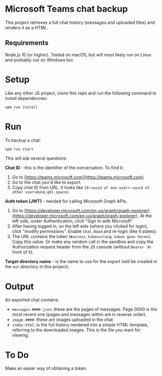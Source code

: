 # Microsoft Teams chat backup

This project retrieves a full chat history (messages and uploaded files) and renders it as a HTML.

## Requirements

Node.js 10 (or higher). Tested on macOS, but will most likely run on Linux and probably run on Windows too.

# Setup

Like any other JS project, clone this repo and run the following command to install dependencies:

```sh
npm run install
```

# Run

To backup a chat:

```sh
npm run start
```

This will ask several questions:

**Chat ID** - this is the identifier of the conversation. To find it:

1. Go to [https://teams.microsoft.com](https://teams.microsoft.com)
2. Go to the chat you'd like to export.
3. Copy chat ID from URL. It looks like `19:<uuid of one user>-<uuid of other user>@unq.gbl.spaces`

**Auth token (JWT)** - needed for calling Microsoft Graph APIs.

1. Go to [https://developer.microsoft.com/en-us/graph/graph-explorer](https://developer.microsoft.com/en-us/graph/graph-explorer). At the left side, under Authentication, click "Sign In with Microsoft"
2. After having logged in, on the left side (where you clicked for login), click "modify permissions". Enable `Chat.Read` and re-login (like it states).
3. The URL contains the token (`#access_token=<long token goes here>`). Copy this value. Or make any random call in the sandbox and copy the Authorization request header from the JS console (without `Bearer ` in front of it).

**Target directory name** - is the name to use for the export (will be created in the `out` directory in this project).

# Output

An exported chat contains:

* `messages-####.json`: these are the pages of messages. Page 0000 is the most recent one (pages and messages within are in reverse order).
* `image-####`: these are images uploaded in the chat
* `index.html`: is the full history rendered into a simple HTML template, referring to the downloaded images. This is the file you want for viewing.

# To Do

Make an easier way of obtaining a token.